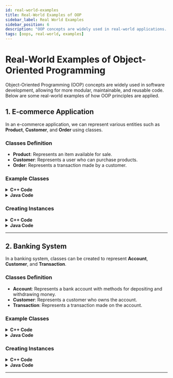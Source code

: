 ```yaml
---
id: real-world-examples
title: Real-World Examples of OOP
sidebar_label: Real World Examples
sidebar_position: 6
description: "OOP concepts are widely used in real-world applications. This section showcases practical examples of OOP concepts are applied in various industries."
tags: [oops, real-world, examples]
---
```


# **Real-World Examples of Object-Oriented Programming**

Object-Oriented Programming (OOP) concepts are widely used in software development, allowing for more modular, maintainable, and reusable code. Below are some real-world examples of how OOP principles are applied.

## **1. E-commerce Application**

In an e-commerce application, we can represent various entities such as **Product**, **Customer**, and **Order** using classes.

### **Classes Definition**
- **Product**: Represents an item available for sale.
- **Customer**: Represents a user who can purchase products.
- **Order**: Represents a transaction made by a customer.

### **Example Classes**

<details>
<summary><strong>C++ Code</strong></summary>

```cpp
class Product {
private:
    string name;
    double price;

public:
    Product(string n, double p) : name(n), price(p) {}
    void display() {
        cout << "Product: " << name << ", Price: " << price << endl;
    }
};

class Customer {
private:
    string name;
    string email;

public:
    Customer(string n, string e) : name(n), email(e) {}
    void display() {
        cout << "Customer: " << name << ", Email: " << email << endl;
    }
};

class Order {
private:
    Product product;
    Customer customer;

public:
    Order(Product p, Customer c) : product(p), customer(c) {}
    void display() {
        cout << "Order Details:\n";
        product.display();
        customer.display();
    }
};
```
</details>

<details>
<summary><strong>Java Code</strong></summary>

```java
class Product {
    private String name;
    private double price;

    Product(String n, double p) {
        name = n;
        price = p;
    }

    void display() {
        System.out.println("Product: " + name + ", Price: " + price);
    }
}

class Customer {
    private String name;
    private String email;

    Customer(String n, String e) {
        name = n;
        email = e;
    }

    void display() {
        System.out.println("Customer: " + name + ", Email: " + email);
    }
}

class Order {
    private Product product;
    private Customer customer;

    Order(Product p, Customer c) {
        product = p;
        customer = c;
    }

    void display() {
        System.out.println("Order Details:");
        product.display();
        customer.display();
    }
}
```
</details>

### **Creating Instances**

<details>
<summary><strong>C++ Code</strong></summary>

```cpp
int main() {
    Product myProduct("Laptop", 999.99);
    Customer myCustomer("John Doe", "john@example.com");
    Order myOrder(myProduct, myCustomer);
    myOrder.display();
    return 0;
}
```
</details>

<details>
<summary><strong>Java Code</strong></summary>

```java
public class Main {
    public static void main(String[] args) {
        Product myProduct = new Product("Laptop", 999.99);
        Customer myCustomer = new Customer("John Doe", "john@example.com");
        Order myOrder = new Order(myProduct, myCustomer);
        myOrder.display();
    }
}
```
</details>

---

## **2. Banking System**

In a banking system, classes can be created to represent **Account**, **Customer**, and **Transaction**.

### **Classes Definition**
- **Account**: Represents a bank account with methods for depositing and withdrawing money.
- **Customer**: Represents a customer who owns the account.
- **Transaction**: Represents a transaction made on the account.

### **Example Classes**

<details>
<summary><strong>C++ Code</strong></summary>

```cpp
class Account {
private:
    double balance;

public:
    Account(double initialBalance) : balance(initialBalance) {}

    void deposit(double amount) {
        balance += amount;
        cout << "Deposited: " << amount << ", New Balance: " << balance << endl;
    }

    void withdraw(double amount) {
        if (amount <= balance) {
            balance -= amount;
            cout << "Withdrawn: " << amount << ", Remaining Balance: " << balance << endl;
        } else {
            cout << "Insufficient funds!" << endl;
        }
    }
};

class Customer {
private:
    string name;

public:
    Customer(string n) : name(n) {}
    void display() {
        cout << "Customer: " << name << endl;
    }
};

class Transaction {
private:
    Account account;
    double amount;

public:
    Transaction(Account a, double amt) : account(a), amount(amt) {}
    void execute() {
        // Transaction logic can be implemented here
    }
};
```
</details>

<details>
<summary><strong>Java Code</strong></summary>

```java
class Account {
    private double balance;

    Account(double initialBalance) {
        balance = initialBalance;
    }

    void deposit(double amount) {
        balance += amount;
        System.out.println("Deposited: " + amount + ", New Balance: " + balance);
    }

    void withdraw(double amount) {
        if (amount <= balance) {
            balance -= amount;
            System.out.println("Withdrawn: " + amount + ", Remaining Balance: " + balance);
        } else {
            System.out.println("Insufficient funds!");
        }
    }
}

class Customer {
    private String name;

    Customer(String n) {
        name = n;
    }

    void display() {
        System.out.println("Customer: " + name);
    }
}

class Transaction {
    private Account account;
    private double amount;

    Transaction(Account a, double amt) {
        account = a;
        amount = amt;
    }

    void execute() {
        // Transaction logic can be implemented here
    }
}
```
</details>

### **Creating Instances**

<details>
<summary><strong>C++ Code</strong></summary>

```cpp
int main() {
    Account myAccount(1000.00);
    myAccount.deposit(500);
    myAccount.withdraw(200);
    myAccount.withdraw(1500); // Insufficient funds
    return 0;
}
```
</details>

<details>
<summary><strong>Java Code</strong></summary>

```java
public class Main {
    public static void main(String[] args) {
        Account myAccount = new Account(1000.00);
        myAccount.deposit(500);
        myAccount.withdraw(200);
        myAccount.withdraw(1500); // Insufficient funds
    }
}
```
</details>

---